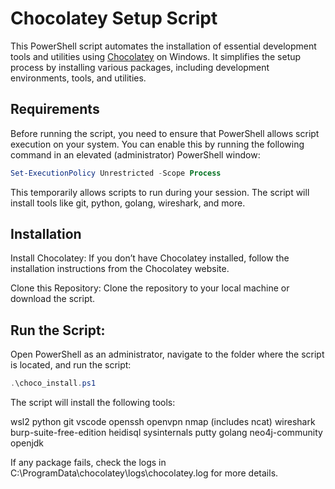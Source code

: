 # Chocolatey Setup Script

This PowerShell script automates the installation of essential development tools and utilities using [Chocolatey](https://chocolatey.org/) on Windows. It simplifies the setup process by installing various packages, including development environments, tools, and utilities.

## Requirements

Before running the script, you need to ensure that PowerShell allows script execution on your system. You can enable this by running the following command in an elevated (administrator) PowerShell window:

```powershell
Set-ExecutionPolicy Unrestricted -Scope Process
```

This temporarily allows scripts to run during your session. The script will install tools like git, python, golang, wireshark, and more.

## Installation
Install Chocolatey: If you don’t have Chocolatey installed, follow the installation instructions from the Chocolatey website.

Clone this Repository: Clone the repository to your local machine or download the script.

## Run the Script: 

Open PowerShell as an administrator, navigate to the folder where the script is located, and run the script:

```powershell
.\choco_install.ps1
```

The script will install the following tools:

wsl2
python
git
vscode
openssh
openvpn
nmap (includes ncat)
wireshark
burp-suite-free-edition
heidisql
sysinternals
putty
golang
neo4j-community
openjdk

If any package fails, check the logs in C:\ProgramData\chocolatey\logs\chocolatey.log for more details.
